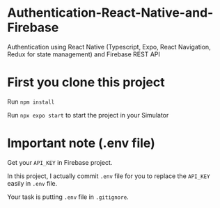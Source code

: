 # Authentication-React-Native-and-Firebase
Authentication using React Native (Typescript, Expo, React Navigation, Redux for state management) and Firebase REST API

# First you clone this project
Run `npm install`

Run `npx expo start` to start the project in your Simulator

# Important note (.env file)
Get your `API_KEY` in Firebase project.

In this project, I actually commit `.env` file for you to replace the `API_KEY` easily in `.env` file. 

Your task is putting `.env` file in `.gitignore`.
